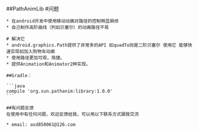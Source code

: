 ##PathAnimLib
    #问题

    * 在android开发中使用移动动画对路径的控制稍显麻烦
    * 自己制作高阶曲线（列如贝塞尔）的动画路径不易

    # 解决它
    * android.graphics.Path提供了非常多的API 如quadTo则是二阶贝塞尔 使用它 能够快速实现如加入购物车动画
    * 使用路径更加可观，简捷。
    * 提供Animation和Animator2种实现。

    ##Gradle：

    ```java
    compile 'org.sun.pathanim:library:1.0.0'
    ```

    ##有问题反馈
    在使用中有任何问题，欢迎反馈给我，可以用以下联系方式跟我交流

    * email: asd858061@126.com